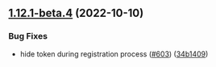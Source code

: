 ## [1.12.1-beta.4](https://github.com/Wynntils/Wynntils/compare/v1.12.1-beta.3...v1.12.1-beta.4) (2022-10-10)


### Bug Fixes

* hide token during registration process ([#603](https://github.com/Wynntils/Wynntils/issues/603)) ([34b1409](https://github.com/Wynntils/Wynntils/commit/34b14090a90f01bc571e437559e33b63191825d5))


